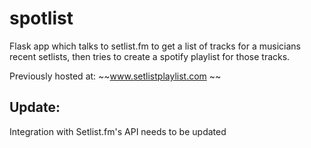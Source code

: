 # spotlist

Flask app which talks to setlist.fm to get a list of tracks for a musicians recent setlists, then tries to create a spotify playlist for those tracks.

Previously hosted at: 
~~www.setlistplaylist.com
~~

## Update:
Integration with Setlist.fm's API needs to be updated
